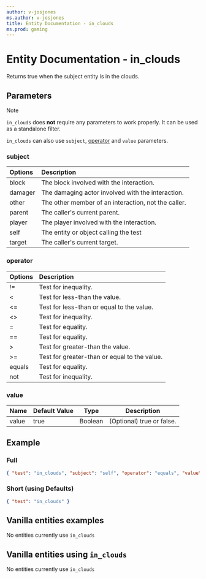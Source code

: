 ```yaml
---
author: v-josjones
ms.author: v-josjones
title: Entity Documentation - in_clouds
ms.prod: gaming
---
```


# Entity Documentation - in_clouds

Returns true when the subject entity is in the clouds.

## Parameters

> [!Note]
> `in_clouds` does **not** require any parameters to work properly. It can be used as a standalone filter.
>
> `in_clouds` can also use `subject`, [operator](../Definitions/NestedTables/operator.md) and `value` parameters.

### subject

| Options| Description |
|:-----------|:-----------|
| block| The block involved with the interaction. |
| damager| The damaging actor involved with the interaction. |
| other| The other member of an interaction, not the caller. |
| parent| The caller's current parent. |
| player| The player involved with the interaction. |
| self| The entity or object calling the test |
| target| The caller's current target. |

### operator

| Options| Description |
|:-----------|:-----------|
| !=| Test for inequality. |
| <| Test for less-than the value. |
| <=| Test for less-than or equal to the value. |
| <>| Test for inequality. |
| =| Test for equality. |
| ==| Test for equality. |
| >| Test for greater-than the value. |
| >=| Test for greater-than or equal to the value. |
| equals| Test for equality. |
| not| Test for inequality. |

### value

|Name |Default Value  |Type  |Description  |
|---------|---------|---------|---------|
|value |true |Boolean |(Optional) true or false. |

## Example

### Full

```json
{ "test": "in_clouds", "subject": "self", "operator": "equals", "value": true }
```

### Short (using Defaults)

```json
{ "test": "in_clouds" }
```

## Vanilla entities examples

No entities currently use `in_clouds`

## Vanilla entities using `in_clouds`

No entities currently use `in_clouds`
